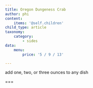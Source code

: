 ```yaml
---
title: Oregon Dungeness Crab
author: phi
content:
    items: '@self.children'
child_type: article
taxonomy:
    category:
        - sides
data:
    menu:
        price: '5 / 9 / 13'

---
```


add one, two, or three ounces to any dish 

===

